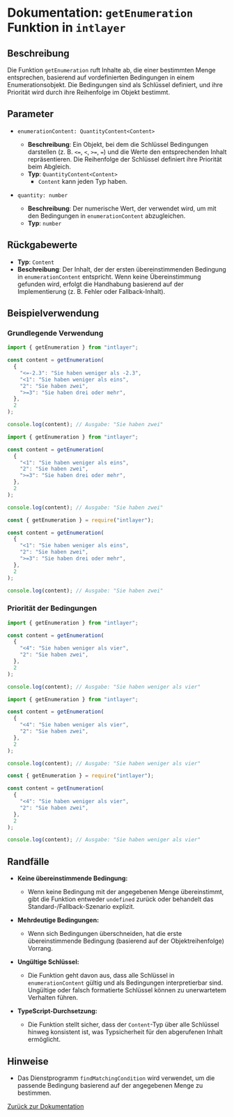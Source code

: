 # Dokumentation: `getEnumeration` Funktion in `intlayer`

## Beschreibung

Die Funktion `getEnumeration` ruft Inhalte ab, die einer bestimmten Menge entsprechen, basierend auf vordefinierten Bedingungen in einem Enumerationsobjekt. Die Bedingungen sind als Schlüssel definiert, und ihre Priorität wird durch ihre Reihenfolge im Objekt bestimmt.

## Parameter

- `enumerationContent: QuantityContent<Content>`

  - **Beschreibung**: Ein Objekt, bei dem die Schlüssel Bedingungen darstellen (z. B. `<=`, `<`, `>=`, `=`) und die Werte den entsprechenden Inhalt repräsentieren. Die Reihenfolge der Schlüssel definiert ihre Priorität beim Abgleich.
  - **Typ**: `QuantityContent<Content>`
    - `Content` kann jeden Typ haben.

- `quantity: number`

  - **Beschreibung**: Der numerische Wert, der verwendet wird, um mit den Bedingungen in `enumerationContent` abzugleichen.
  - **Typ**: `number`

## Rückgabewerte

- **Typ**: `Content`
- **Beschreibung**: Der Inhalt, der der ersten übereinstimmenden Bedingung in `enumerationContent` entspricht. Wenn keine Übereinstimmung gefunden wird, erfolgt die Handhabung basierend auf der Implementierung (z. B. Fehler oder Fallback-Inhalt).

## Beispielverwendung

### Grundlegende Verwendung

```typescript codeFormat="typescript"
import { getEnumeration } from "intlayer";

const content = getEnumeration(
  {
    "<=-2.3": "Sie haben weniger als -2.3",
    "<1": "Sie haben weniger als eins",
    "2": "Sie haben zwei",
    ">=3": "Sie haben drei oder mehr",
  },
  2
);

console.log(content); // Ausgabe: "Sie haben zwei"
```

```javascript codeFormat="esm"
import { getEnumeration } from "intlayer";

const content = getEnumeration(
  {
    "<1": "Sie haben weniger als eins",
    "2": "Sie haben zwei",
    ">=3": "Sie haben drei oder mehr",
  },
  2
);

console.log(content); // Ausgabe: "Sie haben zwei"
```

```javascript codeFormat="commonjs"
const { getEnumeration } = require("intlayer");

const content = getEnumeration(
  {
    "<1": "Sie haben weniger als eins",
    "2": "Sie haben zwei",
    ">=3": "Sie haben drei oder mehr",
  },
  2
);

console.log(content); // Ausgabe: "Sie haben zwei"
```

### Priorität der Bedingungen

```typescript codeFormat="typescript"
import { getEnumeration } from "intlayer";

const content = getEnumeration(
  {
    "<4": "Sie haben weniger als vier",
    "2": "Sie haben zwei",
  },
  2
);

console.log(content); // Ausgabe: "Sie haben weniger als vier"
```

```javascript codeFormat="esm"
import { getEnumeration } from "intlayer";

const content = getEnumeration(
  {
    "<4": "Sie haben weniger als vier",
    "2": "Sie haben zwei",
  },
  2
);

console.log(content); // Ausgabe: "Sie haben weniger als vier"
```

```javascript codeFormat="commonjs"
const { getEnumeration } = require("intlayer");

const content = getEnumeration(
  {
    "<4": "Sie haben weniger als vier",
    "2": "Sie haben zwei",
  },
  2
);

console.log(content); // Ausgabe: "Sie haben weniger als vier"
```

## Randfälle

- **Keine übereinstimmende Bedingung:**

  - Wenn keine Bedingung mit der angegebenen Menge übereinstimmt, gibt die Funktion entweder `undefined` zurück oder behandelt das Standard-/Fallback-Szenario explizit.

- **Mehrdeutige Bedingungen:**

  - Wenn sich Bedingungen überschneiden, hat die erste übereinstimmende Bedingung (basierend auf der Objektreihenfolge) Vorrang.

- **Ungültige Schlüssel:**

  - Die Funktion geht davon aus, dass alle Schlüssel in `enumerationContent` gültig und als Bedingungen interpretierbar sind. Ungültige oder falsch formatierte Schlüssel können zu unerwartetem Verhalten führen.

- **TypeScript-Durchsetzung:**
  - Die Funktion stellt sicher, dass der `Content`-Typ über alle Schlüssel hinweg konsistent ist, was Typsicherheit für den abgerufenen Inhalt ermöglicht.

## Hinweise

- Das Dienstprogramm `findMatchingCondition` wird verwendet, um die passende Bedingung basierend auf der angegebenen Menge zu bestimmen.

[Zurück zur Dokumentation](https://github.com/aymericzip/intlayer/blob/main/docs/de/**/*.md)
